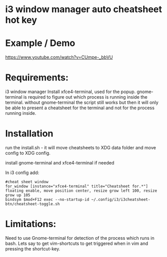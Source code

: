# i3 window manager auto cheatsheet hot key

# Example / Demo
https://www.youtube.com/watch?v=CUmpe-_bbVU

# Requirements:
i3 window manager
Install xfce4-terminal, used for the popup.
gnome-terminal is required to figure out which process is running inside the terminal.
without gnome-terminal the script still works but then it will only be able to present a cheatsheet for the
terminal and not for the process running inside.

# Installation
run the install.sh - it will move cheatsheets to XDG data folder and move config to XDG config.

install gnome-terminal and xfce4-terminal if needed 

In i3 config add:

    #cheat sheet window
    for_window [instance="xfce4-terminal" title="Cheatsheet for.*"] floating enable, move position center, resize grow left 100, resize grow up 105
    bindsym $mod+F12 exec --no-startup-id ~/.config/i3/i3cheatsheet-btn/cheatsheet-toggle.sh

# Limitations:
Need to use Gnome-terminal for detection of the process which runs in bash. Lets say to get vim-shortcuts to get triggered when in vim and pressing the shortcut-key.
